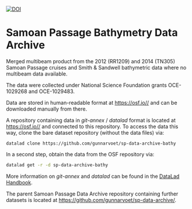 [![DOI](https://zenodo.org/badge/551723824.svg)](https://zenodo.org/badge/latestdoi/551723824)

# Samoan Passage Bathymetry Data Archive

Merged multibeam product from the 2012 (RR1209) and 2014 (TN305) Samoan Passage cruises and Smith & Sandwell bathymetric data where no multibeam data available.

The data were collected under National Science Foundation grants OCE-1029268 and OCE-1029483.

Data are stored in human-readable format at https://osf.io// and can be downloaded manually from there.

A repository containing data in *git-annex* / *datalad* format is located at https://osf.io// and connected to this repository. To access the data this way, clone the bare dataset repository (without the data files) via:
```
datalad clone https://github.com/gunnarvoet/sp-data-archive-bathy
```
In a second step, obtain the data from the OSF repository via:
```sh
datalad get -r -d sp-data-archive-bathy
```
More information on *git-annex* and *datalad* can be found in the [DataLad Handbook](https://handbook.datalad.org/en/latest/index.html).

The parent Samoan Passage Data Archive repository containing further datasets is located at https://github.com/gunnarvoet/sp-data-archive/.
